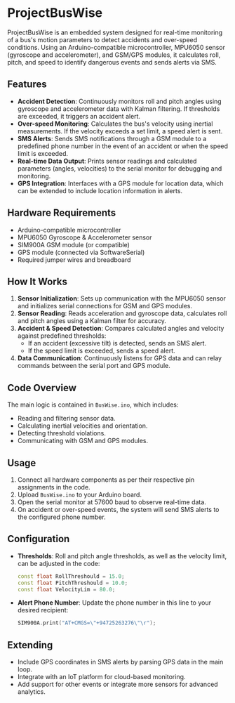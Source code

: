 # ProjectBusWise

ProjectBusWise is an embedded system designed for real-time monitoring of a bus's motion parameters to detect accidents and over-speed conditions. Using an Arduino-compatible microcontroller, MPU6050 sensor (gyroscope and accelerometer), and GSM/GPS modules, it calculates roll, pitch, and speed to identify dangerous events and sends alerts via SMS.

## Features

- **Accident Detection**: Continuously monitors roll and pitch angles using gyroscope and accelerometer data with Kalman filtering. If thresholds are exceeded, it triggers an accident alert.
- **Over-speed Monitoring**: Calculates the bus's velocity using inertial measurements. If the velocity exceeds a set limit, a speed alert is sent.
- **SMS Alerts**: Sends SMS notifications through a GSM module to a predefined phone number in the event of an accident or when the speed limit is exceeded.
- **Real-time Data Output**: Prints sensor readings and calculated parameters (angles, velocities) to the serial monitor for debugging and monitoring.
- **GPS Integration**: Interfaces with a GPS module for location data, which can be extended to include location information in alerts.

## Hardware Requirements

- Arduino-compatible microcontroller
- MPU6050 Gyroscope & Accelerometer sensor
- SIM900A GSM module (or compatible)
- GPS module (connected via SoftwareSerial)
- Required jumper wires and breadboard

## How It Works

1. **Sensor Initialization**: Sets up communication with the MPU6050 sensor and initializes serial connections for GSM and GPS modules.
2. **Sensor Reading**: Reads acceleration and gyroscope data, calculates roll and pitch angles using a Kalman filter for accuracy.
3. **Accident & Speed Detection**: Compares calculated angles and velocity against predefined thresholds:
    - If an accident (excessive tilt) is detected, sends an SMS alert.
    - If the speed limit is exceeded, sends a speed alert.
4. **Data Communication**: Continuously listens for GPS data and can relay commands between the serial port and GPS module.

## Code Overview

The main logic is contained in `BusWise.ino`, which includes:
- Reading and filtering sensor data.
- Calculating inertial velocities and orientation.
- Detecting threshold violations.
- Communicating with GSM and GPS modules.

## Usage

1. Connect all hardware components as per their respective pin assignments in the code.
2. Upload `BusWise.ino` to your Arduino board.
3. Open the serial monitor at 57600 baud to observe real-time data.
4. On accident or over-speed events, the system will send SMS alerts to the configured phone number.

## Configuration

- **Thresholds**: Roll and pitch angle thresholds, as well as the velocity limit, can be adjusted in the code:
    ```cpp
    const float RollThreshould = 15.0;
    const float PitchThreshould = 10.0;
    const float VelocityLim = 80.0;
    ```
- **Alert Phone Number**: Update the phone number in this line to your desired recipient:
    ```cpp
    SIM900A.print("AT+CMGS=\"+94725263276\"\r");
    ```

## Extending

- Include GPS coordinates in SMS alerts by parsing GPS data in the main loop.
- Integrate with an IoT platform for cloud-based monitoring.
- Add support for other events or integrate more sensors for advanced analytics.
